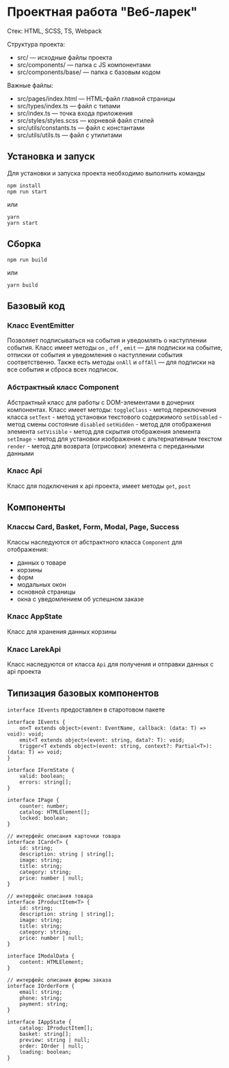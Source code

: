 # Проектная работа "Веб-ларек"

Стек: HTML, SCSS, TS, Webpack

Структура проекта:
- src/ — исходные файлы проекта
- src/components/ — папка с JS компонентами
- src/components/base/ — папка с базовым кодом

Важные файлы:
- src/pages/index.html — HTML-файл главной страницы
- src/types/index.ts — файл с типами
- src/index.ts — точка входа приложения
- src/styles/styles.scss — корневой файл стилей
- src/utils/constants.ts — файл с константами
- src/utils/utils.ts — файл с утилитами

## Установка и запуск
Для установки и запуска проекта необходимо выполнить команды

```
npm install
npm run start
```

или

```
yarn
yarn start
```
## Сборка

```
npm run build
```

или

```
yarn build
```

## Базовый код
### Класс EventEmitter
Позволяет подписываться на события и уведомлять о наступлении события.
Класс имеет методы ```on``` ,  ```off``` ,  ```emit```  — для подписки на событие, отписки от события и уведомления о наступлении события соответственно.
Также есть методы  ```onAll``` и  ```offAll```  — для подписки на все события и сброса всех подписок.

### Абстрактный класс Component
Абстрактный класс для работы с DOM-элементами в дочерних компонентах.
Класс имеет методы:
 ```toggleClass``` - метод переключения класса
 ```setText``` - метод установки текстового содержимого
 ```setDisabled``` - метод смены состояние ```disabled```
 ```setHidden``` - метод для отображения элемента
 ```setVisible``` - метод для скрытия отображения элемента
 ```setImage``` - метод для установки изображения с альтернативным текстом 
 ```render``` - метод для возврата (отрисовки) элемента с переданными данными

### Класс Api
Класс для подключения к api проекта, имеет методы ```get```, ```post```

## Компоненты
### Классы Card, Basket, Form, Modal, Page, Success
Классы наследуются от абстрактного класса ```Component``` для отображения: 
- данных о товаре
- корзины
- форм
- модальных окон
- основной страницы
- окна с уведомлением об успешном заказе 

### Класс AppState
Класс для хранения данных корзины

### Класс LarekApi
Класс наследуются от класса ```Api``` для получения и отправки данных с api проекта

## Типизация базовых компонентов
```interface IEvents``` предоставлен в старотовом пакете

```
interface IEvents {
    on<T extends object>(event: EventName, callback: (data: T) => void): void;
    emit<T extends object>(event: string, data?: T): void;
    trigger<T extends object>(event: string, context?: Partial<T>): (data: T) => void;
}

interface IFormState {
    valid: boolean;
    errors: string[];
}

interface IPage {
    counter: number;
    catalog: HTMLElement[];
    locked: boolean;
}

// интерфейс описания карточки товара
interface ICard<T> {
    id: string;
    description: string | string[];
    image: string;
    title: string;
    category: string;
    price: number | null;
}

// интерфейс описания товара
interface IProductItem<T> {
    id: string;
    description: string | string[];
    image: string;
    title: string;
    category: string;
    price: number | null;
}

interface IModalData {
    content: HTMLElement;
}

// интерфейс описания формы заказа
interface IOrderForm {
    email: string;
    phone: string;
    payment: string;
}

interface IAppState {
    catalog: IProductItem[];
    basket: string[];
    preview: string | null;
    order: IOrder | null;
    loading: boolean;
}
```
